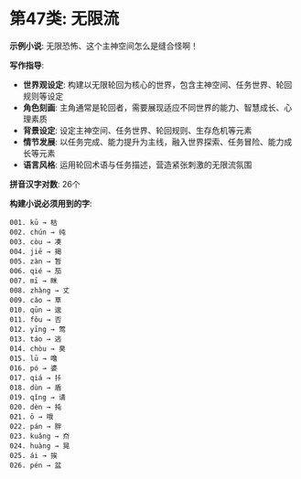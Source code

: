 # 第47类: 无限流

**示例小说**: 无限恐怖、这个主神空间怎么是缝合怪啊！

**写作指导**:
- **世界观设定**: 构建以无限轮回为核心的世界，包含主神空间、任务世界、轮回规则等设定
- **角色刻画**: 主角通常是轮回者，需要展现适应不同世界的能力、智慧成长、心理素质
- **背景设定**: 设定主神空间、任务世界、轮回规则、生存危机等元素
- **情节发展**: 以任务完成、能力提升为主线，融入世界探索、任务冒险、能力成长等元素
- **语言风格**: 运用轮回术语与任务描述，营造紧张刺激的无限流氛围

**拼音汉字对数**: 26个

**构建小说必须用到的字**:
```
001. kū → 枯
002. chún → 纯
003. còu → 凑
004. jiē → 揭
005. zàn → 暂
006. qié → 茄
007. mī → 眯
008. zhàng → 丈
009. cǎo → 草
010. qūn → 逡
011. fǒu → 否
012. yīng → 莺
013. táo → 逃
014. chòu → 臭
015. lū → 噜
016. pó → 婆
017. qiá → 拤
018. dùn → 盾
019. qǐng → 请
020. dèn → 扽
021. ō → 哦
022. pán → 胖
023. kuǎng → 夼
024. huàng → 晃
025. ái → 挨
026. pén → 盆
```
